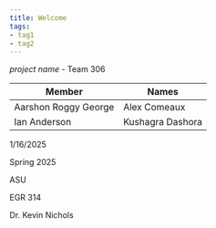 ```yaml
---
title: Welcome
tags:
- tag1
- tag2
---
```


*project name* - Team 306

Member               | Names
---------------------|------------------
Aarshon Roggy George | Alex Comeaux
Ian Anderson         | Kushagra Dashora

1/16/2025

Spring 2025

ASU

EGR 314

Dr. Kevin Nichols
